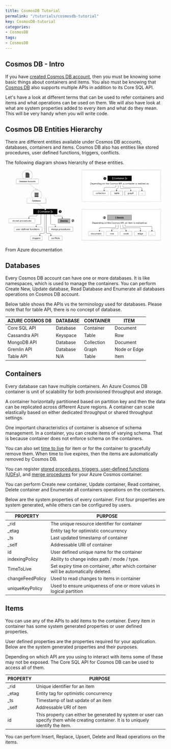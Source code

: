 ```yaml
---
title: CosmosDB Tutorial
permalink: "/tutorials/cosmosdb-tutorial"
key: CosmosDB-tutorial
categories:
- CosmosDB
tags:
- CosmosDB
---
```


Cosmos DB - Intro
----------------------------


If you have [created Cosmos DB account](https://thecodeblogger.com/2019/12/12/create-azure-cosmos-db-account-using-portal/), then you must be knowing some basic things about containers and items. You also must be knowing that [Cosmos DB](https://docs.microsoft.com/en-us/azure/cosmos-db/) also supports multiple APIs in addition to its Core SQL API.

Let's have a look at different terms that can be used to refer containers and items and what operations can be used on them. We will also have look at what are system properties added to every item and what do they mean. This will be very handy when you will write code.

Cosmos DB Entities Hierarchy
----------------------------

There are different entities available under Cosmos DB accounts, databases, containers and items. Cosmos DB also has entities like stored procedures, user defined functions, triggers, conflicts.

The following diagram shows hierarchy of these entities.
![](media/azuredbterms.png)
From Azure documentation

Databases
---------

Every Cosmos DB account can have one or more databases. It is like namespaces, which is used to manage the containers. You can perform Create New, Update database, Read Database and Enumerate all databases operations on Cosmos DB account.

Below table shows the APIs vs the terminology used for databases. Please note that for table API, there is no concept of database.

| AZURE COSMOS DB | DATABASE | CONTAINER | ITEM |
| --- | --- | --- | --- |
| Core SQL API | Database | Container | Document |
| Cassandra API | Keyspace | Table | Row |
| MongoDB API | Database | Collection | Document |
| Gremlin API | Database | Graph | Node or Edge |
| Table API | N/A | Table | Item |

Containers
----------

Every database can have multiple containers. An Azure Cosmos DB container is unit of scalability for both provisioned throughput and storage.

A container horizontally partitioned based on partition key and then the data can be replicated across different Azure regions. A container can scale elastically based on either dedicated throughput or shared throughput settings.

One important characteristics of container is absence of schema management. In a container, you can create items of varying schema. That is because container does not enforce schema on the containers.

You can also set [time to live](https://docs.microsoft.com/en-us/azure/cosmos-db/time-to-live) for item or for the container to gracefully remove them. When time to live expires, then the items are automatically removed by Cosmos DB.

You can register [stored procedures, triggers, user-defined functions (UDFs)](https://docs.microsoft.com/en-us/azure/cosmos-db/stored-procedures-triggers-udfs), and [merge procedures](https://docs.microsoft.com/en-us/azure/cosmos-db/how-to-manage-conflicts) for your Azure Cosmos container.

You can perform Create new container, Update container, Read container, Delete container and Enumerate all containers operations on the containers.

Below are the system properties of every container. First four properties are system generated, while others can be configured by users.

| PROPERTY | PURPOSE |
| --- | --- |
| _rid | The unique resource identifier for container |
| _etag | Entity tag for optimistic concurrency |
| _ts | Last updated timestamp of container |
| _self | Addressable URI of container |
| id | User defined unique name for the container |
| indexingPolicy | Ability to change index path / mode / type. |
| TimeToLive | Set expiry time on container, after which container will be automatically deleted. |
| changeFeedPolicy | Used to read changes to items in container |
| uniqueKeyPolicy | Used to ensure uniqueness of one or more values in logical partition |

Items
-----

You can use any of the APIs to add items to the container. Every item in container has some system generated properties or user defined properties.

User defined properties are the properties required for your application. Below are the system generated properties and their purposes.

Depending on which API are you using to interact with items some of these may not be exposed. The Core SQL API for Cosmos DB can be used to access all of them.

| PROPERTY | PURPOSE |
| --- | --- |
| _rid | Unique identifier for an item |
| _etag | Entity tag for optimistic concurrency |
| _ts | Timestamp of last update of an item |
| _self | Addressable URI of item |
| id | This property can either be generated by system or user can specify them while creating container. It is to uniquely identify the item. |

You can perform Insert, Replace, Upsert, Delete and Read operations on the items.